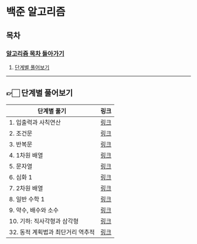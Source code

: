 # 백준 알고리즘

## 목차

### [알고리즘 목차 돌아가기](../../README.md)

1. [단계별 풀어보기](#-단계별-풀어보기)

---
## 👉🏻 단계별 풀어보기

| 단계별 풀기 | 링크  |
|------|-------|
| 1. 입출력과 사칙연산 | [링크]()|
| 2. 조건문| [링크]()|
| 3. 반복문 | [링크]()|
| 4. 1차원 배열 | [링크]() |
| 5. 문자열 | [링크](./Stage5/README.md) |
| 6. 심화 1 | [링크](Stage6/README.md) |
| 7. 2차원 배열 | [링크](Stage7/README.md)  |
| 8. 일반 수학 1 | [링크](Stage8/README.md)  |
| 9. 약수, 배수와 소수 | [링크](Stage9/README.md) |
| 10. 기하: 직사각형과 삼각형 | [링크](Stage10/README.md) |
| 32. 동적 계획법과 최단거리 역추적 | [링크](Stage32/README.md)|